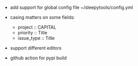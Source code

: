 - add support for global config file ~/sleepytools/config.yml
- casing matters on some fields:
  - project :: CAPITAL
  - priority :: Title
  - issue_type :: Title

- support different editors
- github action for pypi build